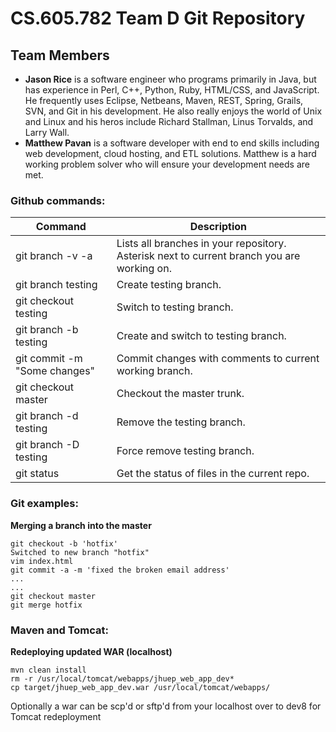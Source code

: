 CS.605.782 Team D Git Repository
============================

Team Members
--------------------
* **Jason Rice** is a software engineer who programs primarily in Java, but has experience in Perl, C++, Python, Ruby, HTML/CSS, and JavaScript. He frequently uses Eclipse, Netbeans, Maven, REST, Spring, Grails, SVN, and Git in his development. He also really enjoys the world of Unix and Linux and his heros include Richard Stallman, Linus Torvalds, and Larry Wall.
* **Matthew Pavan** is a software developer with end to end skills including web development, cloud hosting, and ETL solutions. Matthew is a hard working problem solver who will ensure your development needs are met.

### Github commands:
Command      | Description
------------ | -------------
git branch -v -a|Lists all branches in your repository. Asterisk next to current branch you are working on.
git branch testing|Create testing branch.
git checkout testing|Switch to testing branch.
git branch -b testing|Create and switch to testing branch.
git commit -m "Some changes"|Commit changes with comments to current working branch.
git checkout master|Checkout the master trunk.
git branch -d testing|Remove the testing branch.
git branch -D testing|Force remove testing branch.
git status|Get the status of files in the current repo.


### Git examples:
**Merging a branch into the master**
```
git checkout -b 'hotfix'
Switched to new branch "hotfix"
vim index.html
git commit -a -m 'fixed the broken email address'
...
...
git checkout master
git merge hotfix
```

### Maven and Tomcat:
**Redeploying updated WAR (localhost)**
```
mvn clean install
rm -r /usr/local/tomcat/webapps/jhuep_web_app_dev*
cp target/jhuep_web_app_dev.war /usr/local/tomcat/webapps/
``` 

Optionally a war can be scp'd or sftp'd from your localhost over to dev8 for Tomcat redeployment
